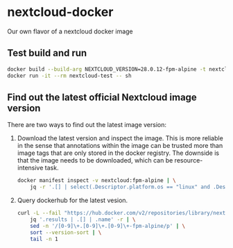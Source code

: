 # nextcloud-docker
Our own flavor of a nextcloud docker image

## Test build and run ##

```bash
docker build --build-arg NEXTCLOUD_VERSION=28.0.12-fpm-alpine -t nextcloud-test .
docker run -it --rm nextcloud-test -- sh
```

## Find out the latest official Nextcloud image version ##

There are two ways to find out the  latest image version:

1. Download the latest version and inspect the image. This is more reliable in the sense that annotations within the image
   can be trusted more than image tags that are only stored in the docker registry. The downside
   is that the image needs to be downloaded, which can be resource-intensive task.

    ```bash
    docker manifest inspect -v nextcloud:fpm-alpine | \
        jq -r '.[] | select(.Descriptor.platform.os == "linux" and .Descriptor.platform.architecture == "amd64") | .OCIManifest.annotations["org.opencontainers.image.version"]'
    ```

2. Query dockerhub for the latest vesion.

    ```bash
    curl -L --fail "https://hub.docker.com/v2/repositories/library/nextcloud/tags/?page_size=1000" | \
        jq '.results | .[] | .name' -r | \
        sed -n '/[0-9]\+.[0-9]\+.[0-9]\+-fpm-alpine/p' | \
        sort --version-sort | \
        tail -n 1
    ```
